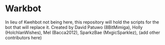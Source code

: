 # Warkbot
In lieu of Kwehbot not being here, this repository will hold the scripts for the bot that will replace it.
Created by David Patuwo (8BitMimiga), Holly (HolchlanWishes), Mel (Bacca2012), SparkzBae (MxgicSparklez), (add other contributors here)
